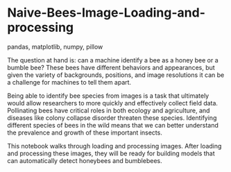 # Naive-Bees-Image-Loading-and-processing
pandas, matplotlib, numpy, pillow

The question at hand is: can a machine identify a bee as a honey bee or a bumble bee? These bees have different behaviors and appearances, but given the variety of backgrounds, positions, and image resolutions it can be a challenge for machines to tell them apart.

Being able to identify bee species from images is a task that ultimately would allow researchers to more quickly and effectively collect field data. Pollinating bees have critical roles in both ecology and agriculture, and diseases like colony collapse disorder threaten these species. Identifying different species of bees in the wild means that we can better understand the prevalence and growth of these important insects.

This notebook walks through loading and processing images. After loading and processing these images, they will be ready for building models that can automatically detect honeybees and bumblebees.
